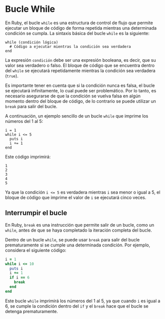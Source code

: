 # Bucle While

En Ruby, el bucle `while` es una estructura de control de flujo que permite ejecutar un bloque de código de forma repetida mientras una determinada condición se cumpla. La sintaxis básica del bucle `while` es la siguiente:

```
while (condición lógica)
  # Código a ejecutar mientras la condición sea verdadera
end
```

La expresión `condición` debe ser una expresión booleana, es decir, que su valor sea verdadero o falso. El bloque de código que se encuentra dentro del `while` se ejecutará repetidamente mientras la condición sea verdadera (`true`).

Es importante tener en cuenta que si la condición nunca es falsa, el bucle se ejecutará infinitamente, lo cual puede ser problemático. Por lo tanto, es necesario asegurarse de que la condición se vuelva falsa en algún momento dentro del bloque de código, de lo contrario se puede utilizar un `break` para salir del bucle.

A continuación, un ejemplo sencillo de un bucle `while` que imprime los números del 1 al 5:

```
i = 1
while i <= 5
  puts i
  i += 1
end
```

Este código imprimirá:

```
1
2
3
4
5
```

Ya que la condición `i <= 5` es verdadera mientras `i` sea menor o igual a 5, el bloque de código que imprime el valor de `i` se ejecutará cinco veces.

## Interrumpir el bucle

En Ruby, `break` es una instrucción que permite salir de un bucle, como un `while`, antes de que se haya completado la iteración completa del bucle. 

Dentro de un bucle `while`, se puede usar `break` para salir del bucle prematuramente si se cumple una determinada condición. Por ejemplo, considera el siguiente código:

```ruby
i = 1
while i <= 10
  puts i
  i += 1
  if i == 6
    break
  end
end
```

Este bucle `while` imprimirá los números del 1 al 5, ya que cuando `i` es igual a 6, se cumple la condición dentro del `if` y el `break` hace que el bucle se detenga prematuramente. 